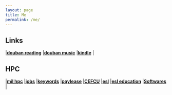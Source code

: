 ```yaml
---
layout: page
title: Me
permalink: /me/
---
```

 
## Links
|[**douban reading**](https://book.douban.com/mine?icn=index-nav)
|[**douban music**](https://music.douban.com/mine)
|[**kindle**](https://bookfere.com/)
|  

## HPC
|[**mil hpc**](https://centers.hpc.mil/about/contact.html)
|[**jobs**](http://www.tcheng.org/more/jobs)
|[**keywords**](http://www.tcheng.org/more/keywords)
|[**paylease**](https://www.paylease.com/login/resident?crd=1&vpw=1366)
|[**CEFCU**](https://www.caltechefcu.org/home/home)
|[**esl**](https://secure3.eslpod.com/lesson-library/)
|[**esl education**](https://secure3.eslpod.com/library/education/)
|[**Softwares**](http://www.tcheng.org/more/softwares)
|  

